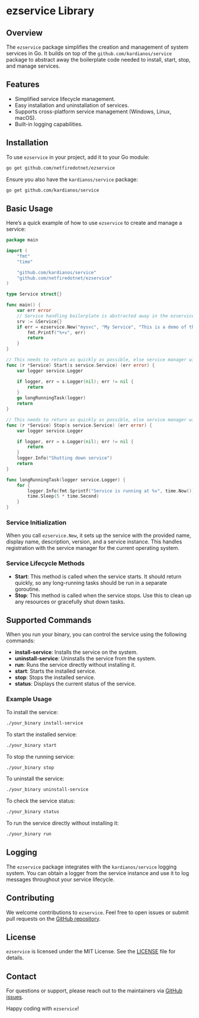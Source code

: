 # ezservice Library

## Overview

The `ezservice` package simplifies the creation and management of system services in Go. It builds on top of the `github.com/kardianos/service` package to abstract away the boilerplate code needed to install, start, stop, and manage services.

## Features

- Simplified service lifecycle management.
- Easy installation and uninstallation of services.
- Supports cross-platform service management (Windows, Linux, macOS).
- Built-in logging capabilities.

## Installation

To use `ezservice` in your project, add it to your Go module:

```sh
go get github.com/netfiredotnet/ezservice
```

Ensure you also have the `kardianos/service` package:

```sh
go get github.com/kardianos/service
```

## Basic Usage

Here’s a quick example of how to use `ezservice` to create and manage a service:

```go
package main

import (
	"fmt"
	"time"

	"github.com/kardianos/service"
	"github.com/netfiredotnet/ezservice"
)

type Service struct{}

func main() {
	var err error
	// Service handling boilerplate is abstracted away in the ezservice package
	srv := &Service{}
	if err = ezservice.New("mysvc", "My Service", "This is a demo of the ezservice package", "v1.0", srv); err != nil {
		fmt.Printf("%+v", err)
		return
	}
}

// This needs to return as quickly as possible, else service manager will block during this time. So the rest of the code is run within a goroutine.
func (r *Service) Start(s service.Service) (err error) {
	var logger service.Logger

	if logger, err = s.Logger(nil); err != nil {
		return
	}
	go longRunningTask(logger)
	return
}

// This needs to return as quickly as possible, else service manager will block during this time. So the rest of the code is run within a goroutine.
func (r *Service) Stop(s service.Service) (err error) {
	var logger service.Logger

	if logger, err = s.Logger(nil); err != nil {
		return
	}
	logger.Info("Shutting down service")
	return
}

func longRunningTask(logger service.Logger) {
	for {
		logger.Info(fmt.Sprintf("Service is running at %v", time.Now()))
		time.Sleep(5 * time.Second)
	}
}

```

### Service Initialization

When you call `ezservice.New`, it sets up the service with the provided name, display name, description, version, and a service instance. This handles registration with the service manager for the current operating system.

### Service Lifecycle Methods

- **Start**: This method is called when the service starts. It should return quickly, so any long-running tasks should be run in a separate goroutine.
- **Stop**: This method is called when the service stops. Use this to clean up any resources or gracefully shut down tasks.

## Supported Commands

When you run your binary, you can control the service using the following commands:

- **install-service**: Installs the service on the system.
- **uninstall-service**: Uninstalls the service from the system.
- **run**: Runs the service directly without installing it.
- **start**: Starts the installed service.
- **stop**: Stops the installed service.
- **status**: Displays the current status of the service.

### Example Usage

To install the service:

```sh
./your_binary install-service
```

To start the installed service:

```sh
./your_binary start
```

To stop the running service:

```sh
./your_binary stop
```

To uninstall the service:

```sh
./your_binary uninstall-service
```

To check the service status:

```sh
./your_binary status
```

To run the service directly without installing it:

```sh
./your_binary run
```

## Logging

The `ezservice` package integrates with the `kardianos/service` logging system. You can obtain a logger from the service instance and use it to log messages throughout your service lifecycle.

## Contributing

We welcome contributions to `ezservice`. Feel free to open issues or submit pull requests on the [GitHub repository](https://github.com/netfiredotnet/ezservice).

## License

`ezservice` is licensed under the MIT License. See the [LICENSE](https://github.com/netfiredotnet/ezservice/blob/main/LICENSE) file for details.

## Contact

For questions or support, please reach out to the maintainers via [GitHub issues](https://github.com/netfiredotnet/ezservice/issues).

Happy coding with `ezservice`!
